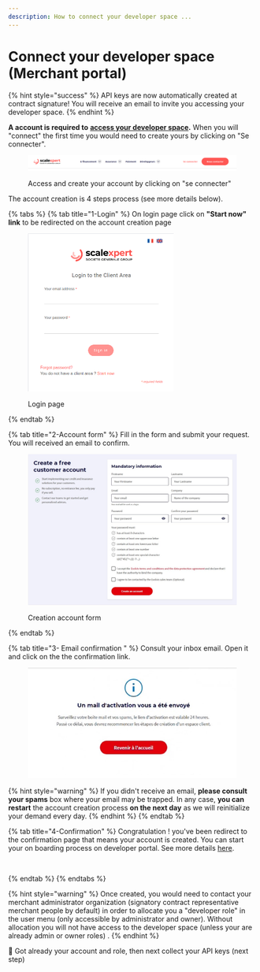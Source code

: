 ```yaml
---
description: How to connect your developer space ...
---
```


# Connect your developer space (Merchant portal)

{% hint style="success" %}
API keys are now automatically created at contract signature!  You will receive an email to invite you accessing your developer space.&#x20;
{% endhint %}

**A account is required to** [**access your developer space**](https://merchant.scalexpert.societegenerale.com/)**.** When you will "connect" the first time you would need to create yours by clicking on "Se connecter".

<figure><img src="../../.gitbook/assets/image.png" alt=""><figcaption><p>Access and create your account by clicking on "se connecter"</p></figcaption></figure>

The account creation is 4 steps process (see more details below).

{% tabs %}
{% tab title="1-Login" %}
On login page click on **"Start now" link** to be redirected on the account creation page

<figure><img src="../../.gitbook/assets/Capture d’écran du 2023-10-29 17-15-56.png" alt="" width="296"><figcaption><p>Login page</p></figcaption></figure>
{% endtab %}

{% tab title="2-Account form" %}
Fill in the form and submit your request. You will received an email to confirm.

<figure><img src="../../.gitbook/assets/formulaire creation compte EN.jpg" alt=""><figcaption><p>Creation account form</p></figcaption></figure>
{% endtab %}

{% tab title="3- Email confirmation " %}
Consult your inbox email. Open it and click on the the confirmation link.&#x20;

<figure><img src="../../.gitbook/assets/mail activation.jpg" alt=""><figcaption></figcaption></figure>

{% hint style="warning" %}
If you didn't receive an email, **please consult your spams** box where your email may be trapped. In any case, **you can restart** the account creation process **on the next day** as we will reinitialize your demand every day. &#x20;
{% endhint %}
{% endtab %}

{% tab title="4-Confirmation" %}
Congratulation ! you've been redirect to the confirmation page that means your account is created. You can start your on boarding process on developer portal. See more details [here](broken-reference).

<figure><img src="../../.gitbook/assets/message compte activé.jpg" alt=""><figcaption></figcaption></figure>
{% endtab %}
{% endtabs %}

{% hint style="warning" %}
Once created, you would need to contact your merchant administrator organization (signatory contract representative merchant people by default) in order to allocate you a "developer role" in the user menu (only accessible by administrator and owner). Without allocation you will not have access to the developer space (unless your are already admin or owner roles) .
{% endhint %}

:rabbit2: Got already your account and role, then next collect your API keys (next step)&#x20;
